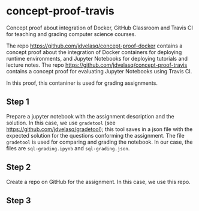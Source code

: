 # concept-proof-travis
Concept proof about integration of Docker, GitHub Classroom and Travis CI for teaching and grading computer science courses.

The repo https://github.com/jdvelasq/concept-proof-docker contains a concept proof about the integration of Docker containers for deploying runtime environments, and Jupyter Notebooks for deploying tutorials and lecture notes. The repo https://github.com/jdvelasq/concept-proof-travis contains a concept proof for evaluating Jupyter Notebooks using Travis CI.

In this proof, this contaniner is used for grading assignments.   

## Step 1
Prepare a jupyter notebook with the assignment description and the solution. In this case, we use `gradetool` (see https://github.com/jdvelasq/gradetool); this tool saves in a json file with the expected solution for the questions conforming the assignment. The file `gradetool` is used for comparing and grading the notebook. In our case, the files are  `sql-grading.ipynb` and `sql-grading.json`.

## Step 2
Create a repo on GitHub for the assignment. In this case, we use this repo. 

## Step 3




